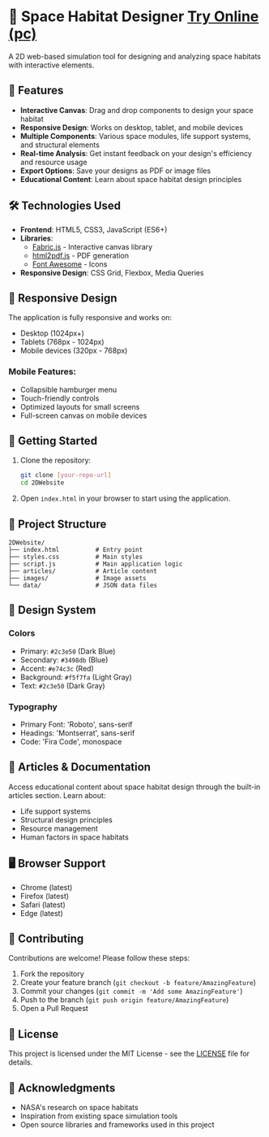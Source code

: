 # 🚀 Space Habitat Designer [Try Online (pc)](https://ziadsafwat.github.io/Space-Habitat-Designer/) 

A 2D web-based simulation tool for designing and analyzing space habitats with interactive elements.

## 🌟 Features

- **Interactive Canvas**: Drag and drop components to design your space habitat
- **Responsive Design**: Works on desktop, tablet, and mobile devices
- **Multiple Components**: Various space modules, life support systems, and structural elements
- **Real-time Analysis**: Get instant feedback on your design's efficiency and resource usage
- **Export Options**: Save your designs as PDF or image files
- **Educational Content**: Learn about space habitat design principles

## 🛠 Technologies Used

- **Frontend**: HTML5, CSS3, JavaScript (ES6+)
- **Libraries**: 
  - [Fabric.js](http://fabricjs.com/) - Interactive canvas library
  - [html2pdf.js](https://ekoopmans.github.io/html2pdf.js/) - PDF generation
  - [Font Awesome](https://fontawesome.com/) - Icons
- **Responsive Design**: CSS Grid, Flexbox, Media Queries

## 📱 Responsive Design

The application is fully responsive and works on:
- Desktop (1024px+)
- Tablets (768px - 1024px)
- Mobile devices (320px - 768px)

### Mobile Features:
- Collapsible hamburger menu
- Touch-friendly controls
- Optimized layouts for small screens
- Full-screen canvas on mobile devices

## 🚀 Getting Started

1. Clone the repository:
   ```bash
   git clone [your-repo-url]
   cd 2DWebsite
   ```

2. Open `index.html` in your browser to start using the application.

## 📂 Project Structure

```
2DWebsite/
├── index.html          # Entry point
├── styles.css          # Main styles
├── script.js           # Main application logic
├── articles/           # Article content
├── images/             # Image assets
└── data/               # JSON data files
```

## 🎨 Design System

### Colors
- Primary: `#2c3e50` (Dark Blue)
- Secondary: `#3498db` (Blue)
- Accent: `#e74c3c` (Red)
- Background: `#f5f7fa` (Light Gray)
- Text: `#2c3e50` (Dark Gray)

### Typography
- Primary Font: 'Roboto', sans-serif
- Headings: 'Montserrat', sans-serif
- Code: 'Fira Code', monospace

## 📝 Articles & Documentation

Access educational content about space habitat design through the built-in articles section. Learn about:
- Life support systems
- Structural design principles
- Resource management
- Human factors in space habitats

## 🖥️ Browser Support

- Chrome (latest)
- Firefox (latest)
- Safari (latest)
- Edge (latest)

## 🤝 Contributing

Contributions are welcome! Please follow these steps:
1. Fork the repository
2. Create your feature branch (`git checkout -b feature/AmazingFeature`)
3. Commit your changes (`git commit -m 'Add some AmazingFeature'`)
4. Push to the branch (`git push origin feature/AmazingFeature`)
5. Open a Pull Request

## 📄 License

This project is licensed under the MIT License - see the [LICENSE](LICENSE) file for details.

## 🙏 Acknowledgments

- NASA's research on space habitats
- Inspiration from existing space simulation tools
- Open source libraries and frameworks used in this project
